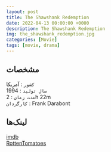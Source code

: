 ```yaml
---
layout: post
title: The Shawshank Redemption
date: 2022-04-13 00:00:00 +0000
description: The Shawshank Redemption
img: the_shawshank_redemption.jpg
categories: [Movie]
tags: [movie, drama]
---
```


## مشخصات

`کشور` : آمریکا  
`سال تولید` : 1994  
`مدت زمان` : 2h 22m  
`کارگردان` : Frank Darabont  

## لینک‌ها

[imdb](https://www.imdb.com/title/tt0111161/)  
[RottenTomatoes](https://www.rottentomatoes.com/m/shawshank_redemption)  